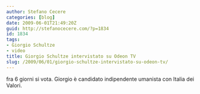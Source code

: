 ```yaml
---
author: Stefano Cecere
categories: [blog]
date: 2009-06-01T21:49:20Z
guid: http://stefanocecere.com/?p=1834
id: 1834
tags:
- Giorgio Schultze
- video
title: Giorgio Schultze intervistato su Odeon TV
slug: /2009/06/01/giorgio-schultze-intervistato-su-odeon-tv/
---
```


fra 6 giorni si vota. Giorgio è candidato indipendente umanista con Italia dei Valori.